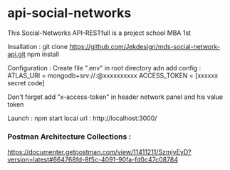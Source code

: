 # api-social-networks

This Social-Networks API-RESTfull is a project school MBA 1st

Insallation :
git clone https://github.com/Jekdesign/mds-social-network-api.git
npm install

Configuration :
Create file ".env" in root directory adn add config :
ATLAS_URI = mongodb+srv://<name>:<pass>@xxxxxxxxxx
ACCESS_TOKEN = [xxxxxx secret code]

Don't forget add "x-access-token" in header network panel and his value token

Launch : npm start
local url : http://localhost:3000/

### Postman Architecture Collections :

https://documenter.getpostman.com/view/11411211/SzmjyEyD?version=latest#664768fd-8f5c-4091-90fa-fd0c47c08784
